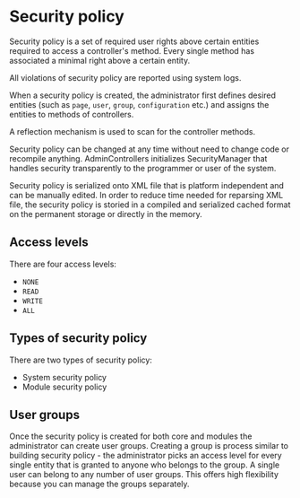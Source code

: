 # Security policy

Security policy is a set of required user rights above certain entities required to access a controller's method.
Every single method has associated a minimal right above a certain entity.

All violations of security policy are reported using system logs.

When a security policy is created, the administrator first defines desired entities (such as `page`, `user`, `group`,
`configuration` etc.) and assigns the entities to methods of controllers.

A reflection mechanism is used to scan for the controller methods. 

Security policy can be changed at any time without need to change code or recompile anything. AdminControllers initializes SecurityManager that handles security transparently to the programmer or user of the system. 

Security policy is serialized onto XML file that is platform independent and can be manually edited. In order to reduce time needed for reparsing XML file, the security policy is storied in a compiled and serialized cached format on the permanent storage or directly in the memory. 

## Access levels

There are four access levels:

* `NONE`
* `READ`
* `WRITE`
* `ALL`


## Types of security policy

There are two types of security policy:

* System security policy
* Module security policy

## User groups 

Once the security policy is created for both core and modules the administrator can create user groups. Creating a group is process similar to building security policy - the administrator picks an access level for every single entity that is granted to anyone who belongs to the group. 
A single user can belong to any number of user groups. This offers high flexibility because you can manage the groups separately. 